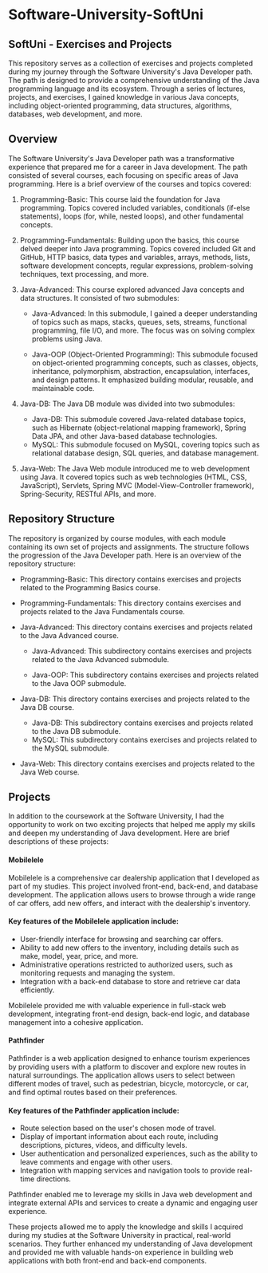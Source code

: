 # Software-University-SoftUni
## SoftUni - Exercises and Projects
This repository serves as a collection of exercises and projects completed during my journey through the Software University's Java Developer path. The path is designed to provide a comprehensive understanding of the Java programming language and its ecosystem. Through a series of lectures, projects, and exercises, I gained knowledge in various Java concepts, including object-oriented programming, data structures, algorithms, databases, web development, and more.

## Overview
The Software University's Java Developer path was a transformative experience that prepared me for a career in Java development. The path consisted of several courses, each focusing on specific areas of Java programming. Here is a brief overview of the courses and topics covered:

1. Programming-Basic: This course laid the foundation for Java programming. Topics covered included variables, conditionals (if-else statements), loops (for, while, nested loops), and other fundamental concepts.

2. Programming-Fundamentals: Building upon the basics, this course delved deeper into Java programming. Topics covered included Git and GitHub, HTTP basics, data types and variables, arrays, methods, lists, software development concepts, regular expressions, problem-solving techniques, text processing, and more.

3. Java-Advanced: This course explored advanced Java concepts and data structures. It consisted of two submodules:

    - Java-Advanced: In this submodule, I gained a deeper understanding of topics such as maps, stacks, queues, sets, streams, functional programming, file I/O, and more. The focus was on solving complex problems using Java.

    - Java-OOP (Object-Oriented Programming): This submodule focused on object-oriented programming concepts, such as classes, objects, inheritance, polymorphism, abstraction, encapsulation, interfaces, and design patterns. It emphasized building modular, reusable, and maintainable code.

4. Java-DB: The Java DB module was divided into two submodules:
    - Java-DB: This submodule covered Java-related database topics, such as Hibernate (object-relational mapping framework), Spring Data JPA, and other Java-based database technologies.
    - MySQL: This submodule focused on MySQL, covering topics such as relational database design, SQL queries, and database management.

5. Java-Web: The Java Web module introduced me to web development using Java. It covered topics such as web technologies (HTML, CSS, JavaScript), Servlets, Spring MVC (Model-View-Controller framework), Spring-Security, RESTful APIs, and more.

## Repository Structure
The repository is organized by course modules, with each module containing its own set of projects and assignments. The structure follows the progression of the Java Developer path. Here is an overview of the repository structure:

- Programming-Basic: This directory contains exercises and projects related to the Programming Basics course.

- Programming-Fundamentals: This directory contains exercises and projects related to the Java Fundamentals course.

- Java-Advanced: This directory contains exercises and projects related to the Java Advanced course.

    - Java-Advanced: This subdirectory contains exercises and projects related to the Java Advanced submodule.

    - Java-OOP: This subdirectory contains exercises and projects related to the Java OOP submodule.

- Java-DB: This directory contains exercises and projects related to the Java DB course.
    - Java-DB: This subdirectory contains exercises and projects related to the Java DB submodule.
    - MySQL: This subdirectory contains exercises and projects related to the MySQL submodule.

- Java-Web: This directory contains exercises and projects related to the Java Web course.

## Projects
In addition to the coursework at the Software University, I had the opportunity to work on two exciting projects that helped me apply my skills and deepen my understanding of Java development. Here are brief descriptions of these projects:

#### Mobilelele
Mobilelele is a comprehensive car dealership application that I developed as part of my studies. This project involved front-end, back-end, and database development. The application allows users to browse through a wide range of car offers, add new offers, and interact with the dealership's inventory.

#### Key features of the Mobilelele application include:

- User-friendly interface for browsing and searching car offers.
- Ability to add new offers to the inventory, including details such as make, model, year, price, and more.
- Administrative operations restricted to authorized users, such as monitoring requests and managing the system.
- Integration with a back-end database to store and retrieve car data efficiently.

Mobilelele provided me with valuable experience in full-stack web development, integrating front-end design, back-end logic, and database management into a cohesive application.

#### Pathfinder
Pathfinder is a web application designed to enhance tourism experiences by providing users with a platform to discover and explore new routes in natural surroundings. The application allows users to select between different modes of travel, such as pedestrian, bicycle, motorcycle, or car, and find optimal routes based on their preferences.

#### Key features of the Pathfinder application include:

- Route selection based on the user's chosen mode of travel.
- Display of important information about each route, including descriptions, pictures, videos, and difficulty levels.
- User authentication and personalized experiences, such as the ability to leave comments and engage with other users.
- Integration with mapping services and navigation tools to provide real-time directions.

Pathfinder enabled me to leverage my skills in Java web development and integrate external APIs and services to create a dynamic and engaging user experience.

These projects allowed me to apply the knowledge and skills I acquired during my studies at the Software University in practical, real-world scenarios. They further enhanced my understanding of Java development and provided me with valuable hands-on experience in building web applications with both front-end and back-end components.

